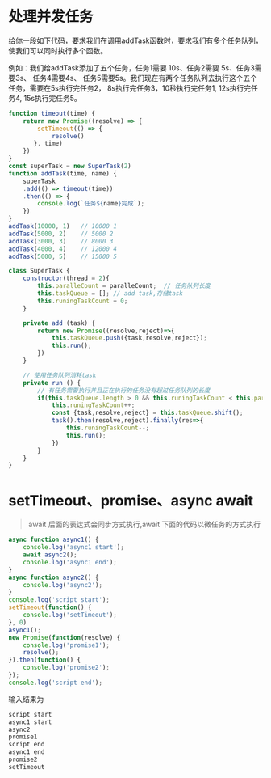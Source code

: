 # 处理并发任务

给你一段如下代码，要求我们在调用addTask函数时，要求我们有多个任务队列，使我们可以同时执行多个函数。

例如：我们给addTask添加了五个任务，任务1需要 10s、任务2需要 5s、任务3需要3s、 任务4需要4s、 任务5需要5s。我们现在有两个任务队列去执行这个五个任务，需要在5s执行完任务2， 8s执行完任务3，10秒执行完任务1, 12s执行完任务4, 15s执行完任务5。

```js
function timeout(time) {
    return new Promise((resolve) => {
        setTimeout(() => {
            resolve()
       }, time)
    })
}
const superTask = new SuperTask(2)
function addTask(time, name) {
    superTask
    .add(() => timeout(time))
    .then(() => {
        console.log(`任务${name}完成`);
    })
}
addTask(10000, 1)   // 10000 1
addTask(5000, 2)    // 5000 2  
addTask(3000, 3)    // 8000 3
addTask(4000, 4)    // 12000 4
addTask(5000, 5)    // 15000 5
```

```js
class SuperTask {
    constructor(thread = 2){
        this.paralleCount = paralleCount;  // 任务队列长度
        this.taskQueue = []; // add task,存储task
        this.runingTaskCount = 0;
    }

    private add (task) {
        return new Promise((resolve,reject)=>{
            this.taskQueue.push({task,resolve,reject});
            this.run();
        })
    }

    // 使用任务队列消耗task
    private run () {
        // 有任务需要执行并且正在执行的任务没有超过任务队列的长度
        if(this.taskQueue.length > 0 && this.runingTaskCount < this.paralleCount){
            this.runingTaskCount++;
            const {task,resolve,reject} = this.taskQueue.shift();
            task().then(resolve,reject).finally(res=>{
                this.runingTaskCount--;
                this.run();
            })
        }
    }
}
```

# setTimeout、promise、async await

> await 后面的表达式会同步方式执行,await 下面的代码以微任务的方式执行

```js
async function async1() {
    console.log('async1 start');
    await async2();
    console.log('async1 end');
}
async function async2() {
    console.log('async2');
}
console.log('script start');
setTimeout(function() {
    console.log('setTimeout');
}, 0)
async1();
new Promise(function(resolve) {
    console.log('promise1');
    resolve();
}).then(function() {
    console.log('promise2');
});
console.log('script end');
```

输入结果为

```js
script start
async1 start
async2
promise1
script end
async1 end
promise2
setTimeout
```